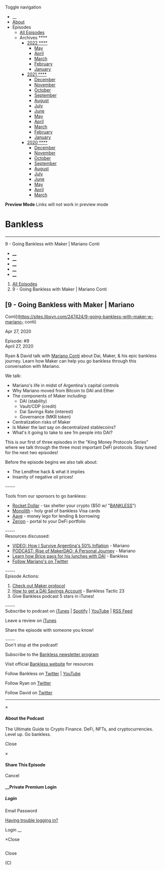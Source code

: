 Toggle navigation [](/247424 "Home Page")

  * __
  * [About]()
  * Episodes 
    * [All Episodes](/247424)
    * Archives ****
      * [2022 ****](/247424/2022)
        * [May](/247424/2022/05)
        * [April](/247424/2022/04)
        * [March](/247424/2022/03)
        * [February](/247424/2022/02)
        * [January](/247424/2022/01)
      * [2021 ****](/247424/2021)
        * [December](/247424/2021/12)
        * [November](/247424/2021/11)
        * [October](/247424/2021/10)
        * [September](/247424/2021/09)
        * [August](/247424/2021/08)
        * [July](/247424/2021/07)
        * [June](/247424/2021/06)
        * [May](/247424/2021/05)
        * [April](/247424/2021/04)
        * [March](/247424/2021/03)
        * [February](/247424/2021/02)
        * [January](/247424/2021/01)
      * [2020 ****](/247424/2020)
        * [December](/247424/2020/12)
        * [November](/247424/2020/11)
        * [October](/247424/2020/10)
        * [September](/247424/2020/09)
        * [August](/247424/2020/08)
        * [July](/247424/2020/07)
        * [June](/247424/2020/06)
        * [May](/247424/2020/05)
        * [April](/247424/2020/04)
        * [March](/247424/2020/03)

**Preview Mode** Links will not work in preview mode

# Bankless

###

* * *

9 - Going Bankless with Maker | Mariano Conti

  * [__](http://twitter.com/banklesshq "Visit Us on Twitter")
  * [__](mailto:ryan@mythos.capital "Email This Podcast")
  * [__](http://feeds.libsyn.com/247424/rss "Subscribe to RSS Feed")
  * [__](https://podcasts.apple.com/us/podcast/bankless/id1499409058?ls=1 "Listen on Apple Podcasts")
  * [__](https://open.spotify.com/show/41TNnXSv5ExcQSzEGLlGhy "Listen on Spotify")

  1. [All Episodes](/247424)
  2. 9 - Going Bankless with Maker | Mariano Conti

## [9 - Going Bankless with Maker | Mariano
Conti](https://sites.libsyn.com/247424/9-going-bankless-with-maker-w-mariano-
conti)

Apr 27, 2020

Episode: #9  
April 27, 2020

Ryan & David talk with [Mariano Conti](https://twitter.com/nanexcool) about
Dai, Maker, & his epic bankless journey. Learn how Maker can help you go
bankless through this conversation with Mariano.

We talk:

  * Mariano's life in midst of Argentina's capital controls
  * Why Mariano moved from Bitcoin to DAI and Ether
  * The components of Maker including:
    * DAI (stability)
    * Vault/CDP (credit)
    * Dai Savings Rate (interest)
    * Governance (MKR token)
  * Centralization risks of Maker
  * Is Maker the last say on decentralized stablecoins?
  * What's it going to take to see 1m people into DAI?

This is our first of three episodes in the "King Money Protocols Series" where
we talk through the three most important DeFi protocols. Stay tuned for the
next two episodes!



Before the episode begins we also talk about:

  * The Lendfme hack & what it implies
  * Insanity of negative oil prices! 

\-----

Tools from our sponsors to go bankless:

  * [Rocket Dollar](https://www.jdoqocy.com/click-9261763-13920047) \- tax shelter your crypto ($50 w/ "[BANKLESS](https://www.jdoqocy.com/click-9261763-13920047)")
  * [Monolith](https://monolith.xyz/) \- holy grail of bankless Visa cards
  * [Aave](https://aave.com/) \- money lego for lending & borrowing
  * [Zerion](https://zerion.io/) \- portal to your DeFi portfolio

\-----  
Resources discussed:

  * [VIDEO: How I Survive Argentina's 50% Inflation](https://www.youtube.com/watch?v=ZEPx-iS7sz8) \- Mariano
  * [ PODCAST: Rise of MakerDAO: A Personal Journey](https://unchainedpodcast.com/the-rise-of-makerdao-a-personal-journey/) \- Mariano
  * [ Learn how Brice pays for his lunches with DAI](https://bankless.substack.com/p/how-defi-can-pay-for-your-lunches) \- Bankless
  * [Follow Mariano's on Twitter](https://twitter.com/nanexcool) 

\-----  
Episode Actions:

  1. [Check out Maker protocol](https://makerdao.com/en/)
  2. [How to get a DAI Savings Account](https://bankless.substack.com/p/how-to-get-a-dai-saving-account) \- Bankless Tactic 23
  3. Give Bankless podcast 5 stars in iTunes!

\-----  
Subscribe to podcast on
[iTunes](https://podcasts.apple.com/us/podcast/bankless/id1499409058) |
[Spotify](https://open.spotify.com/show/41TNnXSv5ExcQSzEGLlGhy) |
[YouTube](https://www.youtube.com/c/bankless) | [RSS
Feed](http://podcast.banklesshq.com/)

Leave a review on
[iTunes](https://podcasts.apple.com/us/podcast/bankless/id1499409058)

Share the episode with someone you know!

\-----  
Don't stop at the podcast!

Subscribe to the [Bankless newsletter program](http://bankless.substack.com/)

Visit official [Bankless website](http://banklesshq.com/) for resources

Follow Bankless on [Twitter](https://twitter.com/BanklessHQ) |
[YouTube](https://www.youtube.com/c/bankless)

Follow Ryan on [Twitter](https://twitter.com/ryansadams)

Follow David on [Twitter](https://twitter.com/TrustlessState)

* * *

×

#### About the Podcast

The Ultimate Guide to Crypto Finance. DeFi, NFTs, and cryptocurrencies. Level
up. Go bankless.

Close

×

#### Share This Episode

Cancel

#### __Private Premium Login

##### Login

Email Password

[Having trouble logging in?](')

Login __

×Close

![]()

Close

(C)

